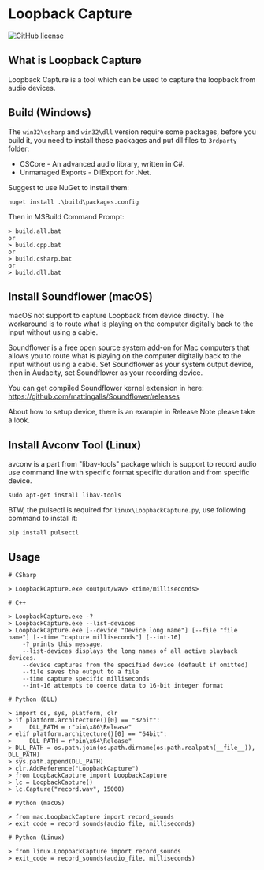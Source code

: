 # Loopback Capture

[![GitHub license](https://img.shields.io/badge/license-MIT-blue.svg)](https://raw.githubusercontent.com/peitaosu/LoopbackCapture/master/LICENSE)

## What is Loopback Capture

Loopback Capture is a tool which can be used to capture the loopback from audio devices.

## Build (Windows)

The `win32\csharp` and `win32\dll` version require some packages, before you build it, you need to install these packages and put dll files to `3rdparty` folder:

* CSCore - An advanced audio library, written in C#.
* Unmanaged Exports - DllExport for .Net.

Suggest to use NuGet to install them:

```
nuget install .\build\packages.config
```

Then in MSBuild Command Prompt:
```
> build.all.bat
or
> build.cpp.bat
or
> build.csharp.bat
or
> build.dll.bat
```

## Install Soundflower (macOS)

macOS not support to capture Loopback from device directly. The workaround is to route what is playing on the computer digitally back to the input without using a cable.

Soundflower is a free open source system add-on for Mac computers that allows you to route what is playing on the computer digitally back to the input without using a cable. Set Soundflower as your system output device, then in Audacity, set Soundflower as your recording device.

You can get compiled Soundflower kernel extension in here: https://github.com/mattingalls/Soundflower/releases

About how to setup device, there is an example in Release Note please take a look.

## Install Avconv Tool (Linux)

avconv is a part from "libav-tools" package which is support to record audio use command line with specific format specific duration and from specific device.

```
sudo apt-get install libav-tools
```

BTW, the pulsectl is required for `linux\LoopbackCapture.py`, use following command to install it:

```
pip install pulsectl
```

## Usage

```
# CSharp

> LoopbackCapture.exe <output/wav> <time/milliseconds>

# C++

> LoopbackCapture.exe -?
> LoopbackCapture.exe --list-devices
> LoopbackCapture.exe [--device "Device long name"] [--file "file name"] [--time "capture milliseconds"] [--int-16]
    -? prints this message.
    --list-devices displays the long names of all active playback devices.
    --device captures from the specified device (default if omitted)
    --file saves the output to a file
    --time capture specific milliseconds
    --int-16 attempts to coerce data to 16-bit integer format

# Python (DLL)

> import os, sys, platform, clr
> if platform.architecture()[0] == "32bit":
>     DLL_PATH = r"bin\x86\Release"
> elif platform.architecture()[0] == "64bit":
>     DLL_PATH = r"bin\x64\Release"
> DLL_PATH = os.path.join(os.path.dirname(os.path.realpath(__file__)), DLL_PATH)
> sys.path.append(DLL_PATH)
> clr.AddReference("LoopbackCapture")
> from LoopbackCapture import LoopbackCapture
> lc = LoopbackCapture()
> lc.Capture("record.wav", 15000)

# Python (macOS)

> from mac.LoopbackCapture import record_sounds
> exit_code = record_sounds(audio_file, milliseconds)

# Python (Linux)

> from linux.LoopbackCapture import record_sounds
> exit_code = record_sounds(audio_file, milliseconds)
```

